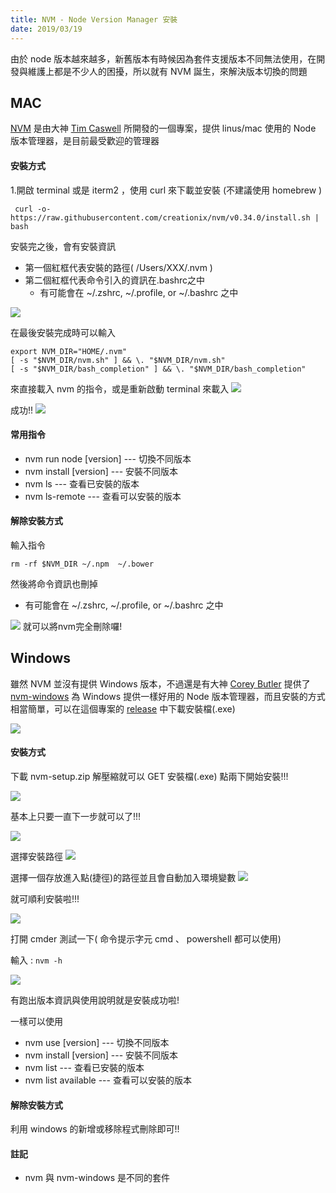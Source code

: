 ```yaml
---
title: NVM - Node Version Manager 安裝
date: 2019/03/19
---
```

由於 node 版本越來越多，新舊版本有時候因為套件支援版本不同無法使用，在開發與維護上都是不少人的困擾，所以就有 NVM 誕生，來解決版本切換的問題
<!--more-->
## MAC 
[NVM](https://github.com/creationix/nvm) 是由大神 [Tim Caswell](https://github.com/creationix) 所開發的一個專案，提供 linus/mac 使用的 Node 版本管理器，是目前最受歡迎的管理器
#### 安裝方式

1.開啟 terminal 或是 iterm2 ，使用 curl 來下載並安裝 (不建議使用 homebrew )
```bash=
 curl -o- https://raw.githubusercontent.com/creationix/nvm/v0.34.0/install.sh | bash
 ```
 安裝完之後，會有安裝資訊
 - 第一個紅框代表安裝的路徑( /Users/XXX/.nvm )
 - 第二個紅框代表命令引入的資訊在.bashrc之中
     -  有可能會在 ~/.zshrc, ~/.profile, or ~/.bashrc 之中
 

![](1.png)

在最後安裝完成時可以輸入
```bash=
export NVM_DIR="HOME/.nvm"
[ -s "$NVM_DIR/nvm.sh" ] && \. "$NVM_DIR/nvm.sh"
[ -s "$NVM_DIR/bash_completion" ] && \. "$NVM_DIR/bash_completion"
```
來直接載入 nvm 的指令，或是重新啟動 terminal 來載入
![](2.png)

成功!!
![](3.png)

#### 常用指令
- nvm run node [version] --- 切換不同版本
- nvm install [version]  --- 安裝不同版本
- nvm ls                 --- 查看已安裝的版本
- nvm ls-remote          --- 查看可以安裝的版本


#### 解除安裝方式
輸入指令
```bash=
rm -rf $NVM_DIR ~/.npm  ~/.bower
```
然後將命令資訊也刪掉
- 有可能會在  ~/.zshrc, ~/.profile, or ~/.bashrc 之中

![](4.png)
就可以將nvm完全刪除囉!

## Windows
雖然 NVM 並沒有提供 Windows 版本，不過還是有大神 [Corey Butler](https://github.com/coreybutler) 提供了 [nvm-windows](https://github.com/coreybutler/nvm-windows) 為 Windows 提供一樣好用的 Node 版本管理器，而且安裝的方式相當簡單，可以在這個專案的 [release](https://github.com/coreybutler/nvm-windows/releases) 中下載安裝檔(.exe)

![](5.png)
#### 安裝方式
下載 nvm-setup.zip 解壓縮就可以 GET 安裝檔(.exe)
點兩下開始安裝!!!

![](6.png)

基本上只要一直下一步就可以了!!!

![](7.png)

選擇安裝路徑
![](8.png)

選擇一個存放進入點(捷徑)的路徑並且會自動加入環境變數
![](9.png)

就可順利安裝啦!!!

![](10.png)

打開 cmder 測試一下( 命令提示字元 cmd 、 powershell 都可以使用)

輸入 : ```nvm -h```

![](11.png)

有跑出版本資訊與使用說明就是安裝成功啦!

一樣可以使用
* nvm use [version]     --- 切換不同版本
* nvm install [version] --- 安裝不同版本
* nvm list              --- 查看已安裝的版本
* nvm list available    --- 查看可以安裝的版本

#### 解除安裝方式

利用 windows 的新增或移除程式刪除即可!!

#### 註記
- nvm 與 nvm-windows 是不同的套件


